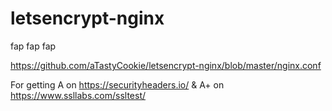 # letsencrypt-nginx
fap fap fap

https://github.com/aTastyCookie/letsencrypt-nginx/blob/master/nginx.conf


For getting A on https://securityheaders.io/ & A+ on https://www.ssllabs.com/ssltest/
